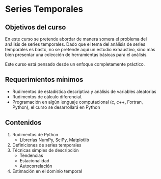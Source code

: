 # Series Temporales

## Objetivos del curso
En este curso se pretende abordar de manera somera el problema del análisis de series temporales. Dado que el tema del análisis de series temporales es basto, no se pretende aquí un estudio exhaustivo, sino más bien presentar una colección de herramientas básicas para el análisis.

Este curso está pensado desde un enfoque completamente práctico.

## Requerimientos mínimos

* Rudimentos de estadística descriptiva y análisis de variables aleatorias
* Rudimentos de cálculo diferencial.
* Programación en algún lenguaje computacional (c, c++, Fortran, Python), el curso se desarrollará en Python

## Contenidos

1. Rudimentos de Python 
    * Librerías NumPy, SciPy, Matplotlib
2. Definiciones de series temporales
3. Técnicas simples de descripción
    * Tendencias
    * Estacionalidad
    * Autocorrelación
4.  Estimación en el dominio temporal